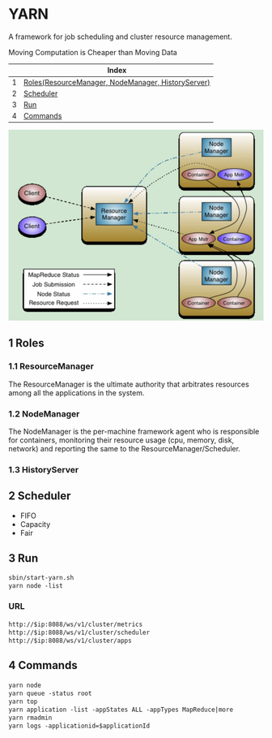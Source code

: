 # YARN
A framework for job scheduling and cluster resource management.

Moving Computation is Cheaper than Moving Data

| |Index|
|---|---|
|1|[Roles(ResourceManager, NodeManager, HistoryServer)](#role)|
|2|[Scheduler](#scheduler)|
|3|[Run](#run)|
|4|[Commands](#command)|

![YARN Architecture](https://github.com/barneywill/hadoop_suite/blob/main/imgs/yarn_architecture.jpg)

## 1 <a id='role'></a>Roles

### 1.1 ResourceManager
The ResourceManager is the ultimate authority that arbitrates resources among all the applications in the system.

### 1.2 NodeManager
The NodeManager is the per-machine framework agent who is responsible for containers, monitoring their resource usage (cpu, memory, disk, network) and reporting the same to the ResourceManager/Scheduler.

### 1.3 HistoryServer

## 2 <a id='scheduler'></a>Scheduler
- FIFO
- Capacity
- Fair

## 3 <a id='run'></a>Run

```
sbin/start-yarn.sh
yarn node -list
```

### URL

```
http://$ip:8088/ws/v1/cluster/metrics
http://$ip:8088/ws/v1/cluster/scheduler
http://$ip:8088/ws/v1/cluster/apps
```

## 4 <a id='command'></a>Commands

```
yarn node
yarn queue -status root
yarn top
yarn application -list -appStates ALL -appTypes MapReduce|more
yarn rmadmin
yarn logs -applicationid=$applicationId
```


